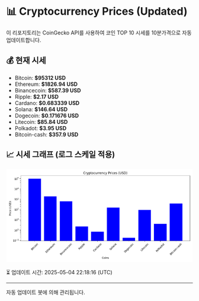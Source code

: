 
# 📊 Cryptocurrency Prices (Updated)

이 리포지토리는 CoinGecko API를 사용하여 코인 TOP 10 시세를 10분가격으로 자동 업데이트합니다.

## 💰 현재 시세
- Bitcoin: **$95312 USD**
- Ethereum: **$1826.94 USD**
- Binancecoin: **$587.39 USD**
- Ripple: **$2.17 USD**
- Cardano: **$0.683339 USD**
- Solana: **$146.64 USD**
- Dogecoin: **$0.171676 USD**
- Litecoin: **$85.84 USD**
- Polkadot: **$3.95 USD**
- Bitcoin-cash: **$357.9 USD**

## 📈 시세 그래프 (로그 스케일 적용)
![Crypto Prices](crypto_prices.png)

⏳ 업데이트 시간: 2025-05-04 22:18:16 (UTC)

---
자동 업데이트 봇에 의해 관리됩니다.
